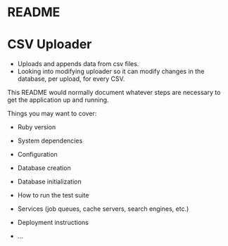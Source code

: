# README

# CSV Uploader
- Uploads and appends data from csv files. 
- Looking into modifying uploader so it can modify changes in the database, per upload, for every CSV.

This README would normally document whatever steps are necessary to get the
application up and running.

Things you may want to cover:

* Ruby version

* System dependencies

* Configuration

* Database creation

* Database initialization

* How to run the test suite

* Services (job queues, cache servers, search engines, etc.)

* Deployment instructions

* ...
